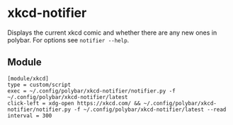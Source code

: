 # xkcd-notifier

Displays the current xkcd comic and whether there are any new ones in polybar.
For options see `notifier --help`.


## Module

```
[module/xkcd]
type = custom/script
exec = ~/.config/polybar/xkcd-notifier/notifier.py -f ~/.config/polybar/xkcd-notifier/latest
click-left = xdg-open https://xkcd.com/ && ~/.config/polybar/xkcd-notifier/notifier.py -f ~/.config/polybar/xkcd-notifier/latest --read
interval = 300
```

